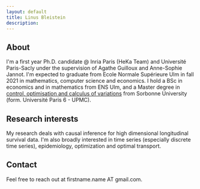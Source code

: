 ```yaml
---
layout: default
title: Linus Bleistein 
description: 
---
```



## About

I'm a first year Ph.D. candidate @ Inria Paris (HeKa Team) and Université Paris-Sacly under the supervision of Agathe Guilloux and Anne-Sophie Jannot. I'm expected to graduate from Ecole Normale Supérieure Ulm in fall 2021 in mathematics, computer science and economics. I hold a BSc in economics and in mathematics from ENS Ulm, and a Master degree in [control, optimisation and calculus of variations](https://www.ljll.math.upmc.fr/MathModel/presentation/cocv.html) from Sorbonne University (form. Université Paris 6 - UPMC).

## Research interests

My research deals with causal inference for high dimensional longitudinal survival data. I'm also broadly interested in time series (especially discrete time series), epidemiology, optimization and optimal transport. 

## Contact 

Feel free to reach out at firstname.name AT gmail.com. 
